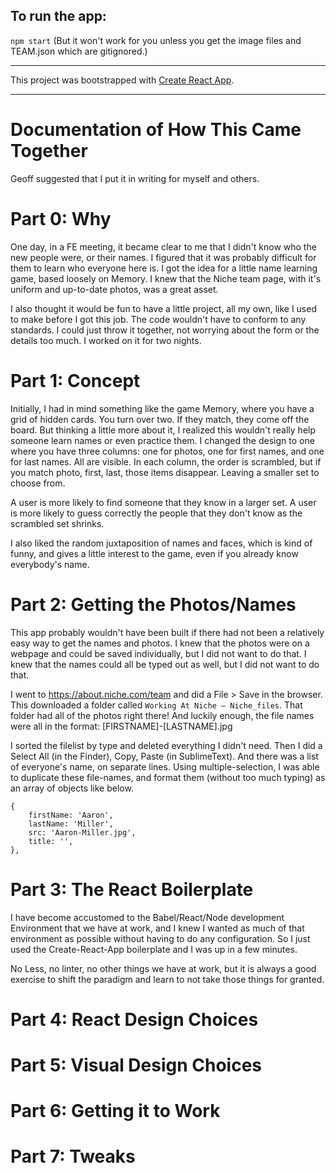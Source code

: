 ## To run the app: 
`npm start` 
(But it won't work for you unless you get the image files and TEAM.json which are gitignored.)

----

This project was bootstrapped with [Create React App](https://github.com/facebookincubator/create-react-app).

----

# Documentation of How This Came Together

Geoff suggested that I put it in writing for myself and others. 

# Part 0: Why

One day, in a FE meeting, it became clear to me that I didn't know who the new people were, or their names. I figured that it was probably difficult for them to learn who everyone here is. I got the idea for a little name learning game, based loosely on Memory. I knew that the Niche team page, with it's uniform and up-to-date photos, was a great asset.

I also thought it would be fun to have a little project, all my own, like I used to make before I got this job. The code wouldn't have to conform to any standards. I could just throw it together, not worrying about the form or the details too much. I worked on it for two nights.

# Part 1: Concept

Initially, I had in mind something like the game Memory, where you have a grid of hidden cards. You turn over two. If they match, they come off the board. But thinking a little more about it, I realized this wouldn't really help someone learn names or even practice them. I changed the design to one where you have three columns: one for photos, one for first names, and one for last names. All are visible. In each column, the order is scrambled, but if you match photo, first, last, those items disappear. Leaving a smaller set to choose from.

A user is more likely to find someone that they know in a larger set. A user is more likely to guess correctly the people that they don't know as the scrambled set shrinks. 

I also liked the random juxtaposition of names and faces, which is kind of funny, and gives a little interest to the game, even if you already know everybody's name.

# Part 2: Getting the Photos/Names

This app probably wouldn't have been built if there had not been a relatively easy way to get the names and photos. I knew that the photos were on a webpage and could be saved individually, but I did not want to do that. I knew that the names could all be typed out as well, but I did not want to do that. 

I went to https://about.niche.com/team and did a File > Save in the browser. This downloaded a folder called `Working At Niche – Niche_files`. That folder had all of the photos right there! And luckily enough, the file names were all in the format: [FIRSTNAME]-[LASTNAME].jpg

I sorted the filelist by type and deleted everything I didn't need. Then I did a Select All (in the Finder), Copy, Paste (in SublimeText). And there was a list of everyone's name, on separate lines. Using multiple-selection, I was able to duplicate these file-names, and format them (without too much typing) as an array of objects like below.
    
    { 
        firstName: 'Aaron',
        lastName: 'Miller',
        src: 'Aaron-Miller.jpg',
        title: '',
    }, 

# Part 3: The React Boilerplate

I have become accustomed to the Babel/React/Node development Environment that we have at work, and I knew I wanted as much of that environment as possible without having to do any configuration. So I just used the Create-React-App boilerplate and I was up in a few minutes. 

No Less, no linter, no other things we have at work, but it is always a good exercise to shift the paradigm and learn to not take those things for granted. 

# Part 4: React Design Choices

# Part 5: Visual Design Choices

# Part 6: Getting it to Work

# Part 7: Tweaks
